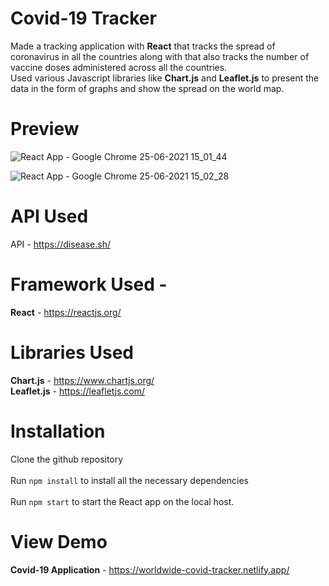 # Covid-19 Tracker
Made a tracking application with <b>React</b> that tracks the spread of coronavirus in all the countries along with that also tracks the number of vaccine doses administered across all the countries.
<br/>
Used various Javascript libraries like <b>Chart.js</b> and <b>Leaflet.js</b> to present the data in the form of graphs and show the spread on the world map.

# Preview
![React App - Google Chrome 25-06-2021 15_01_44](https://user-images.githubusercontent.com/65016769/123404774-d1800100-d5c6-11eb-9f6d-f94087d5912d.png)

![React App - Google Chrome 25-06-2021 15_02_28](https://user-images.githubusercontent.com/65016769/123404805-dba1ff80-d5c6-11eb-8e3c-2dd1aeabd0ed.png)

# API Used
API - <a>https://disease.sh/</a>

# Framework Used - 
<b>React</b> - https://reactjs.org/

# Libraries Used
<b>Chart.js</b> - https://www.chartjs.org/
</br>
<b>Leaflet.js</b> - https://leafletjs.com/

# Installation
Clone the github repository
</br>
</br>
Run ```npm install``` to install all the necessary dependencies
</br>
</br>
Run ```npm start``` to start the React app on the local host.

# View Demo
<b>Covid-19 Application</b> - <a>https://worldwide-covid-tracker.netlify.app/</a>

